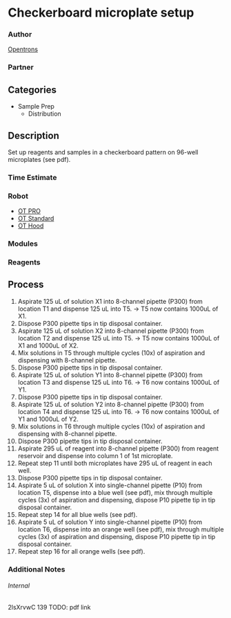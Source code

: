 # Checkerboard microplate setup

### Author
[Opentrons](https://opentrons.com/)

### Partner

## Categories
* Sample Prep
	* Distribution


## Description
Set up reagents and samples in a checkerboard pattern on 96-well microplates (see pdf).

### Time Estimate

### Robot
* [OT PRO](https://opentrons.com/ot-one-pro)
* [OT Standard](https://opentrons.com/ot-one-standard)
* [OT Hood](https://opentrons.com/ot-one-hood)

### Modules

### Reagents

## Process
1. Aspirate 125 uL of solution X1 into 8-channel pipette (P300) from location T1 and dispense 125 uL into T5. -> T5 now contains 1000uL of X1.
2. Dispose P300 pipette tips in tip disposal container.
3. Aspirate 125 uL of solution X2 into 8-channel pipette (P300) from location T2 and dispense 125 uL into T5. -> T5 now contains 1000uL of X1 and 1000uL of X2.
4. Mix solutions in T5 through multiple cycles (10x) of aspiration and dispensing with 8-channel pipette.
5. Dispose P300 pipette tips in tip disposal container.
6. Aspirate 125 uL of solution Y1 into 8-channel pipette (P300) from location T3 and dispense 125 uL into T6. -> T6 now contains 1000uL of Y1.
7. Dispose P300 pipette tips in tip disposal container.
8. Aspirate 125 uL of solution Y2 into 8-channel pipette (P300) from location T4 and dispense 125 uL into T6. -> T6 now contains 1000uL of Y1 and 1000uL of Y2.
9. Mix solutions in T6 through multiple cycles (10x) of aspiration and dispensing with 8-channel pipette.
10. Dispose P300 pipette tips in tip disposal container.
11. Aspirate 295 uL of reagent into 8-channel pipette (P300) from reagent reservoir and dispense into column 1 of 1st microplate.
12. Repeat step 11 until both microplates have 295 uL of reagent in each well.
13. Dispose P300 pipette tips in tip disposal container.
14. Aspirate 5 uL of solution X into single-channel pipette (P10) from location T5, dispense into a blue well (see pdf), mix through multiple cycles (3x) of aspiration and dispensing, dispose P10 pipette tip in tip disposal container.
15. Repeat step 14 for all blue wells (see pdf).
16. Aspirate 5 uL of solution Y into single-channel pipette (P10) from location T6, dispense into an orange well (see pdf), mix through multiple cycles (3x) of aspiration and dispensing, dispose P10 pipette tip in tip disposal container.
17. Repeat step 16 for all orange wells (see pdf).



### Additional Notes


###### Internal
2lsXrvwC
139
TODO: pdf link

